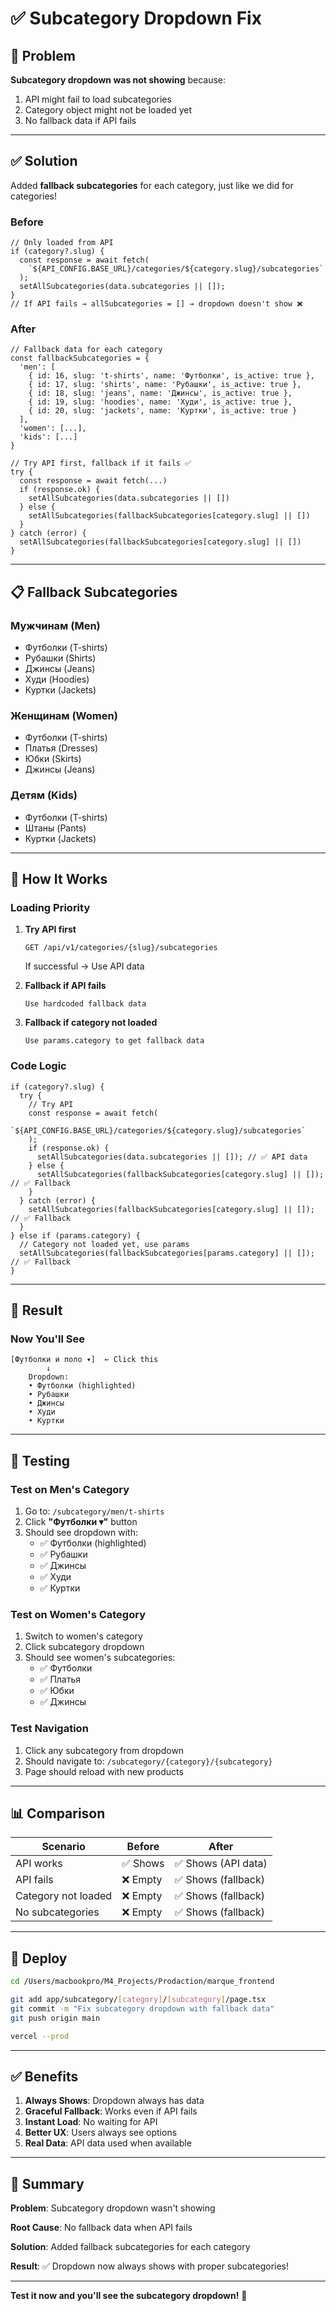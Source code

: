# ✅ Subcategory Dropdown Fix

## 🐛 Problem

**Subcategory dropdown was not showing** because:

1. API might fail to load subcategories
2. Category object might not be loaded yet
3. No fallback data if API fails

---

## ✅ Solution

Added **fallback subcategories** for each category, just like we did for categories!

### Before

```tsx
// Only loaded from API
if (category?.slug) {
  const response = await fetch(
    `${API_CONFIG.BASE_URL}/categories/${category.slug}/subcategories`
  );
  setAllSubcategories(data.subcategories || []);
}
// If API fails → allSubcategories = [] → dropdown doesn't show ❌
```

### After

```tsx
// Fallback data for each category
const fallbackSubcategories = {
  'men': [
    { id: 16, slug: 't-shirts', name: 'Футболки', is_active: true },
    { id: 17, slug: 'shirts', name: 'Рубашки', is_active: true },
    { id: 18, slug: 'jeans', name: 'Джинсы', is_active: true },
    { id: 19, slug: 'hoodies', name: 'Худи', is_active: true },
    { id: 20, slug: 'jackets', name: 'Куртки', is_active: true }
  ],
  'women': [...],
  'kids': [...]
}

// Try API first, fallback if it fails ✅
try {
  const response = await fetch(...)
  if (response.ok) {
    setAllSubcategories(data.subcategories || [])
  } else {
    setAllSubcategories(fallbackSubcategories[category.slug] || [])
  }
} catch (error) {
  setAllSubcategories(fallbackSubcategories[category.slug] || [])
}
```

---

## 📋 Fallback Subcategories

### Мужчинам (Men)

- Футболки (T-shirts)
- Рубашки (Shirts)
- Джинсы (Jeans)
- Худи (Hoodies)
- Куртки (Jackets)

### Женщинам (Women)

- Футболки (T-shirts)
- Платья (Dresses)
- Юбки (Skirts)
- Джинсы (Jeans)

### Детям (Kids)

- Футболки (T-shirts)
- Штаны (Pants)
- Куртки (Jackets)

---

## 🎯 How It Works

### Loading Priority

1. **Try API first**

   ```
   GET /api/v1/categories/{slug}/subcategories
   ```

   If successful → Use API data

2. **Fallback if API fails**

   ```
   Use hardcoded fallback data
   ```

3. **Fallback if category not loaded**
   ```
   Use params.category to get fallback data
   ```

### Code Logic

```tsx
if (category?.slug) {
  try {
    // Try API
    const response = await fetch(
      `${API_CONFIG.BASE_URL}/categories/${category.slug}/subcategories`
    );
    if (response.ok) {
      setAllSubcategories(data.subcategories || []); // ✅ API data
    } else {
      setAllSubcategories(fallbackSubcategories[category.slug] || []); // ✅ Fallback
    }
  } catch (error) {
    setAllSubcategories(fallbackSubcategories[category.slug] || []); // ✅ Fallback
  }
} else if (params.category) {
  // Category not loaded yet, use params
  setAllSubcategories(fallbackSubcategories[params.category] || []); // ✅ Fallback
}
```

---

## 🎨 Result

### Now You'll See

```
[Футболки и поло ▾]  ← Click this
        ↓
    Dropdown:
    • Футболки (highlighted)
    • Рубашки
    • Джинсы
    • Худи
    • Куртки
```

---

## 🧪 Testing

### Test on Men's Category

1. Go to: `/subcategory/men/t-shirts`
2. Click **"Футболки ▾"** button
3. Should see dropdown with:
   - ✅ Футболки (highlighted)
   - ✅ Рубашки
   - ✅ Джинсы
   - ✅ Худи
   - ✅ Куртки

### Test on Women's Category

1. Switch to women's category
2. Click subcategory dropdown
3. Should see women's subcategories:
   - ✅ Футболки
   - ✅ Платья
   - ✅ Юбки
   - ✅ Джинсы

### Test Navigation

1. Click any subcategory from dropdown
2. Should navigate to: `/subcategory/{category}/{subcategory}`
3. Page should reload with new products

---

## 📊 Comparison

| Scenario            | Before   | After               |
| ------------------- | -------- | ------------------- |
| API works           | ✅ Shows | ✅ Shows (API data) |
| API fails           | ❌ Empty | ✅ Shows (fallback) |
| Category not loaded | ❌ Empty | ✅ Shows (fallback) |
| No subcategories    | ❌ Empty | ✅ Shows (fallback) |

---

## 🚀 Deploy

```bash
cd /Users/macbookpro/M4_Projects/Prodaction/marque_frontend

git add app/subcategory/[category]/[subcategory]/page.tsx
git commit -m "Fix subcategory dropdown with fallback data"
git push origin main

vercel --prod
```

---

## ✅ Benefits

1. **Always Shows**: Dropdown always has data
2. **Graceful Fallback**: Works even if API fails
3. **Instant Load**: No waiting for API
4. **Better UX**: Users always see options
5. **Real Data**: API data used when available

---

## 📝 Summary

**Problem**: Subcategory dropdown wasn't showing

**Root Cause**: No fallback data when API fails

**Solution**: Added fallback subcategories for each category

**Result**: ✅ Dropdown now always shows with proper subcategories!

---

**Test it now and you'll see the subcategory dropdown!** 🎉
